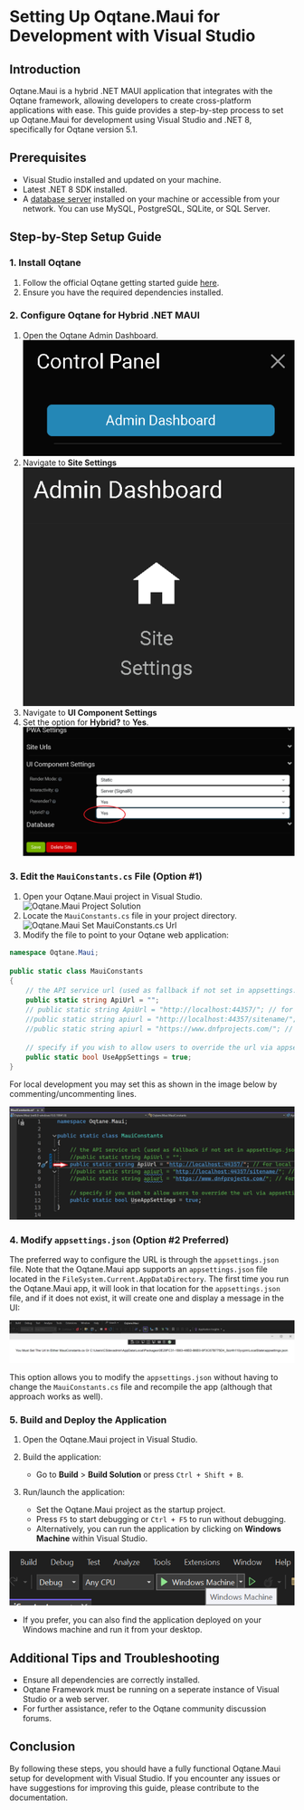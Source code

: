 
# Setting Up Oqtane.Maui for Development with Visual Studio

## Introduction

Oqtane.Maui is a hybrid .NET MAUI application that integrates with the Oqtane framework, allowing developers to create cross-platform applications with ease. This guide provides a step-by-step process to set up Oqtane.Maui for development using Visual Studio and .NET 8, specifically for Oqtane version 5.1.

## Prerequisites

- Visual Studio installed and updated on your machine.
- Latest .NET 8 SDK installed.
- A [database server](databases.md) installed on your machine or accessible from your network. You can use MySQL, PostgreSQL, SQLite, or SQL Server.

## Step-by-Step Setup Guide

### 1. Install Oqtane

1. Follow the official Oqtane getting started guide [here](index.md).
2. Ensure you have the required dependencies installed.

### 2. Configure Oqtane for Hybrid .NET MAUI

1. Open the Oqtane Admin Dashboard. ![Oqtane Control Panel Admin Dashboard](./assets/control-panel-admin-dashboard.png)
2. Navigate to **Site Settings** ![Oqtane Site Settings](./assets/admin-dashboard-site-settings.png)
3. Navigate to **UI Component Settings**
4. Set the option for **Hybrid?** to **Yes**.
![Oqtane Site Settings](./assets/site-settings-ui-component-settings-hybrid-enabled.png)

### 3. Edit the `MauiConstants.cs` File (Option #1)

1. Open your Oqtane.Maui project in Visual Studio. ![Oqtane.Maui Project Solution](maui-solution.png)
2. Locate the `MauiConstants.cs` file in your project directory. ![Oqtane.Maui Set MauiConstants.cs Url](maui-solution.png)
3. Modify the file to point to your Oqtane web application:

```csharp
namespace Oqtane.Maui;

public static class MauiConstants
{
    // the API service url (used as fallback if not set in appsettings.json)
    public static string ApiUrl = ""; 
    // public static string ApiUrl = "http://localhost:44357/"; // for local development (Oqtane.Server must be already running for MAUI client to connect)
    //public static string apiurl = "http://localhost:44357/sitename/"; // local microsite example
    //public static string apiurl = "https://www.dnfprojects.com/"; // for testing remote site

    // specify if you wish to allow users to override the url via appsettings.json in the AppDataDirectory
    public static bool UseAppSettings = true;
}

```

For local development you may set this as shown in the image below by commenting/uncommenting lines.

![Maui Constants](./assets/maui-set-local-development-url.png)

### 4. Modify `appsettings.json` (Option #2 Preferred)

The preferred way to configure the URL is through the `appsettings.json` file. Note that the Oqtane.Maui app supports an `appsettings.json` file located in the `FileSystem.Current.AppDataDirectory`. The first time you run the Oqtane.Maui app, it will look in that location for the `appsettings.json` file, and if it does not exist, it will create one and display a message in the UI:

![AppSettings Message](./assets/maui-set-url.png)

This option allows you to modify the `appsettings.json` without having to change the `MauiConstants.cs` file and recompile the app (although that approach works as well).

### 5. Build and Deploy the Application

1. Open the Oqtane.Maui project in Visual Studio.
2. Build the application:
   - Go to **Build** > **Build Solution** or press `Ctrl + Shift + B`.

3. Run/launch the application:
   - Set the Oqtane.Maui project as the startup project.
   - Press `F5` to start debugging or `Ctrl + F5` to run without debugging.
   - Alternatively, you can run the application by clicking on **Windows Machine** within Visual Studio.

  ![Oqtane.Maui Run Windows Machine](./assets/maui-run-windows-machine.png)
  
   - If you prefer, you can also find the application deployed on your Windows machine and run it from your desktop.

## Additional Tips and Troubleshooting

- Ensure all dependencies are correctly installed.
- Oqtane Framework must be running on a seperate instance of Visual Studio or a web server.
- For further assistance, refer to the Oqtane community discussion forums.

## Conclusion

By following these steps, you should have a fully functional Oqtane.Maui setup for development with Visual Studio. If you encounter any issues or have suggestions for improving this guide, please contribute to the documentation.
